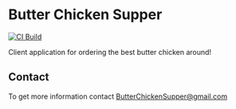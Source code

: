 # Butter Chicken Supper

[![CI Build](https://github.com/butterchickensupper/butter-client/actions/workflows/main.yml/badge.svg)](https://github.com/butterchickensupper/butter-client/actions/workflows/main.yml)

Client application for ordering the best butter chicken around!

## Contact

To get more information contact ButterChickenSupper@gmail.com
